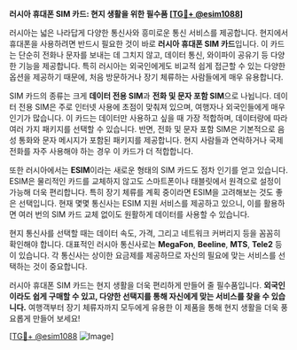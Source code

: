 **러시아 휴대폰 SIM 카드: 현지 생활을 위한 필수품 [[TG💪+ @esim1088](https://t.me/s/esim1088)]**

러시아는 넓은 나라답게 다양한 통신사와 흥미로운 통신 서비스를 제공합니다. 현지에서 휴대폰을 사용하려면 반드시 필요한 것이 바로 **러시아 휴대폰 SIM 카드**입니다. 이 카드는 단순히 전화나 문자를 보내는 데 그치지 않고, 데이터 통신, 와이파이 공유기 등 다양한 기능을 제공합니다. 특히 러시아는 외국인에게도 비교적 쉽게 접근할 수 있는 다양한 옵션을 제공하기 때문에, 처음 방문하거나 장기 체류하는 사람들에게 매우 유용합니다.

SIM 카드의 종류는 크게 **데이터 전용 SIM**과 **전화 및 문자 포함 SIM**으로 나뉩니다. 데이터 전용 SIM은 주로 인터넷 사용에 초점이 맞춰져 있으며, 여행자나 외국인들에게 매우 인기가 많습니다. 이 카드는 데이터만 사용하고 싶을 때 가장 적합하며, 데이터량에 따라 여러 가지 패키지를 선택할 수 있습니다. 반면, 전화 및 문자 포함 SIM은 기본적으로 음성 통화와 문자 메시지가 포함된 패키지를 제공합니다. 현지 사람들과 연락하거나 국제 전화를 자주 사용해야 하는 경우 이 카드가 더 적합합니다.

또한 러시아에서는 **ESIM**이라는 새로운 형태의 SIM 카드도 점차 인기를 얻고 있습니다. ESIM은 물리적인 카드를 교체하지 않고도 스마트폰이나 태블릿에서 원격으로 설정이 가능해 더욱 편리합니다. 특히 장기 체류를 계획 중이라면 ESIM을 고려해보는 것도 좋은 선택입니다. 현재 몇몇 통신사는 ESIM 지원 서비스를 제공하고 있으니, 이를 활용하면 여러 번의 SIM 카드 교체 없이도 원활하게 데이터를 사용할 수 있습니다.

현지 통신사를 선택할 때는 데이터 속도, 가격, 그리고 네트워크 커버리지 등을 꼼꼼히 확인해야 합니다. 대표적인 러시아 통신사로는 **MegaFon**, **Beeline**, **MTS**, **Tele2** 등이 있습니다. 각 통신사는 상이한 요금제를 제공하므로 자신의 필요에 맞는 서비스를 선택하는 것이 중요합니다.

러시아 휴대폰 SIM 카드는 현지 생활을 더욱 편리하게 만들어 줄 필수품입니다. **외국인이라도 쉽게 구매할 수 있고, 다양한 선택지를 통해 자신에게 맞는 서비스를 찾을 수 있습니다.** 여행객부터 장기 체류자까지 모두에게 유용한 이 제품을 통해 현지 생활을 더욱 풍요롭게 만들어 보세요!

[[TG💪+ @esim1088](https://t.me/s/esim1088) ![Image](https://i.postimg.cc/Y0z9fWf4/image.png)]
